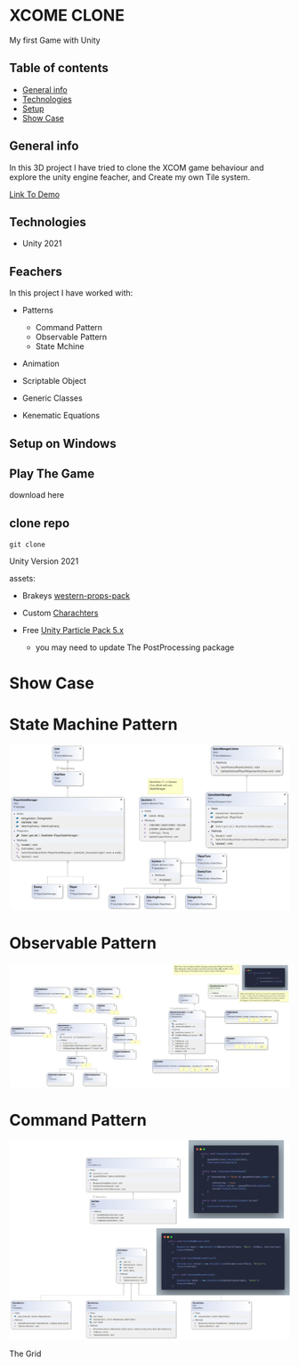 


# XCOME CLONE

My first Game with Unity
## Table of contents

- [General info](#general-info)
- [Technologies](#technologies)
- [Setup](#setup)
- [Show Case](#show-case)

## General info
In this 3D project I have tried to clone the XCOM game behaviour and explore the unity engine feacher, and Create my own Tile system.

[Link To Demo](https://www.youtube.com/watch?v=ixim0672Fnk)
## Technologies
- Unity 2021

## Feachers
In this project I have worked with:
 - Patterns
    - Command Pattern
    - Observable Pattern
    - State Mchine

- Animation
- Scriptable Object
- Generic Classes
- Kenematic Equations

## Setup on Windows

## Play The Game
download here
## clone repo
    git clone 
    
Unity Version 2021

assets:

* Brakeys [western-props-pack](https://devassets.com/downloads/assets/western-props-pack.zip)

* Custom [Charachters](https://drive.google.com/file/d/11IcDb77b2lOJkcncJNpJmaBOXXDW9Zdx/view?usp=sharing)

* Free [Unity Particle Pack 5.x](https://assetstore.unity.com/packages/essentials/asset-packs/unity-particle-pack-5-x-73777)

    * you may need to update The PostProcessing package 


# Show Case

# State Machine Pattern
![State Machine](StateMachine.png)
# Observable Pattern
![Observable Pattern](ObservablePattern.png)
# Command Pattern
![Command Pattern](CommanPattern.jpg)




   





The Grid 






